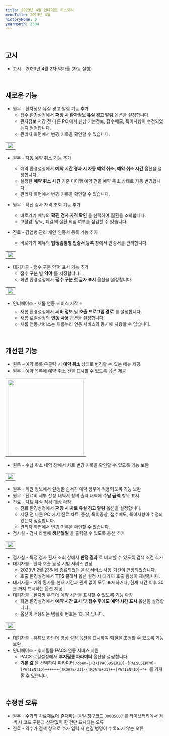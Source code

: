 ```yaml
---
title: 2023년 4월 업데이트 히스토리
menuTitle: 2023년 4월
historyHome: 0
yearMonth: 2304
---
```


<br>

## 고시

- 고시 - 2023년 4월 2차 약가툴 (자동 실행)

<br>

## 새로운 기능

- 원무 - 환자정보 유실 경고 알림 기능 추가
    - 접수 환경설정에서 **저장 시 환자정보 유실 경고 알림** 옵션을 설정합니다.
    - 환자정보 저장 전 다른 PC 에서 신상 기본정보, 접수메모, 특이사항이 수정되었는지 점검합니다.
    - 관리자 화면에서 변경 기록을 확인할 수 있습니다.

<table class="imgBox">
    <td class="imgBox">
        <a href="/images{{page.url}}/1.png" target="_blank">
            <img class="minCenter" src="/images{{page.url}}/1.png">
        </a>
    </td>
</table>

- 원무 - 자동 예약 취소 기능 추가
    - 예약 환경설정에서 **예약 시간 경과 시 자동 예약 취소, 예약 취소 시간** 옵션을 설정합니다.
    - 설정한 **예약 취소 시간** 기준 미이행 예약 건을 예약 취소 상태로 자동 변경합니다.
    - 관리자 화면에서 변경 기록을 확인할 수 있습니다.

- 원무 - 확진 검사 자격 조회 기능 추가
    - 바로가기 메뉴의 **확진 검사 자격 확인** 을 선택하여 질환을 조회합니다.
    - 고혈압, 당뇨, 폐결핵 질환 의심 여부를 점검할 수 있습니다.

- 진료 - 감염병 관리 개인 인증서 등록 기능 추가
    - 바로가기 메뉴의 **법정감염병 인증서 등록** 창에서 인증서를 관리합니다.

<table class="imgBox">
    <td class="imgBox">
        <a href="/images{{page.url}}/2.png" target="_blank">
            <img class="minCenter" src="/images{{page.url}}/2.png">
        </a>
    </td>
</table>

- 대기자콜 - 접수 구분 약어 표시 기능 추가
    - 접수 구분 별 **약어** 를 지정합니다.
    - 화면 환경설정에서 **접수 구분 첫 글자 표시** 옵션을 설정합니다.

<table class="imgBox">
    <td class="imgBox">
        <a href="/images{{page.url}}/3.png" target="_blank">
            <img class="minCenter" src="/images{{page.url}}/3.png">
        </a>
    </td>
</table>

- 인터페이스 - 새롬 연동 서비스 시작 ⭐
    - 새롬 환경설정에서 **서버 정보** 및 **호출 프로그램 경로** 를 설정합니다.
    - 새롬 로컬설정의 **연동 사용** 옵션을 설정합니다.
    - 새롬 연동 서비스는 아름누리 연동 서비스와 동시에 사용할 수 없습니다.

<br>

## 개선된 기능

- 원무 - 예약 목록 우클릭 시 **예약 취소** 상태로 변경할 수 있는 메뉴 제공
- 원무 - 예약 목록에 예약 취소 건을 표시할 수 있도록 옵션 제공

<table class="imgBox">
    <td class="imgBox">
        <a href="/images{{page.url}}/4.png" target="_blank">
            <img class="minCenterSmall" src="/images{{page.url}}/4.png"
            style="width:240px">
        </a>
    </td>
</table>

- 원무 - 수납 취소 내역 창에서 차트 변경 기록을 확인할 수 있도록 기능 보완

<table class="imgBox">
    <td class="imgBox">
        <a href="/images{{page.url}}/5.png" target="_blank">
            <img class="minCenterSmall" src="/images{{page.url}}/5.png">
        </a>
    </td>
</table>

- 원무 - 직원 정보에서 설정한 순서가 예약 장부에 적용되도록 기능 보완
- 원무 - 진료비 세부 산정 내역서 창의 출력 내역에 **수납 금액** 항목 표시
- 진료 - 차트 유실 점검 대상 확장
    - 진료 환경설정에서 **저장 시 차트 유실 경고 알림** 옵션을 설정합니다.
    - 저장 전 다른 PC 에서 진료 차트, 증상, 특이증상, 접수메모, 특이사항이 수정되었는지 점검합니다.
    - 관리자 화면에서 변경 기록을 확인할 수 있습니다.
- 검사실 - 검사 라벨에 **생년월일** 을 출력할 수 있도록 옵션 추가

<table class="imgBox">
    <td class="imgBox">
        <a href="/images{{page.url}}/6.png" target="_blank">
            <img class="minCenter" src="/images{{page.url}}/6.png">
        </a>
    </td>
</table>

- 검사실 - 특정 검사 환자 조회 창에서 **판정 결과** 로 비교할 수 있도록 검색 조건 추가
- 대기자콜 - 환자 호출 음성 시범 서비스 연장
    - 2023년 2월 23일에 종료되었던 음성 서비스 사용 기간이 연장되었습니다.
    - 호출 환경설정에서 **TTS 클래식** 옵션 설정 시 대기자 호출 음성이 재생됩니다.
- 대기자콜 - 예약 환자를 현재 시간과 관계 없이 모두 표시하거나, 현재 시간 이후 30분 까지 표시하는 옵션 제공
- 대기자콜 - 환자명 우측에 예약 시간을 표시할 수 있도록 기능 확장  
    - 화면 환경설정에서 **예약 시간 표시** 및 **접수 후에도 예약 시간 표시** 옵션을 설정합니다.
    - 옵션이 적용되는 템플릿 번호는 13, 14 입니다.

<table class="imgBox">
    <td class="imgBox">
        <a href="/images{{page.url}}/7.png" target="_blank">
            <img class="minCenter" src="/images{{page.url}}/7.png">
        </a>
    </td>
</table>

- 대기자콜 - 유튜브 하단에 영상 설정 옵션을 표시하여 화질을 조정할 수 있도록 기능 보완
- 인터페이스 - 후지필름 PACS 연동 서비스 지원
    - PACS 로컬설정에서 **후지필름 파라미터** 옵션을 설정합니다.
    - **기본 값** 을 선택하여 파라미터 `/open=1+3+{PACSUSERID}+{PACSUSERPW}+{PATIENTID}++++++{TRDATE-31}-{TRDATE+31}++{PATIENTID}+*+`  를 가져올 수 있습니다.

<br>

## 수정된 오류

- 원무 - 수가와 치료재료에 존재하는 동일 청구코드 `D0005007` 를 라이브러리에서 검색 시 코드 구분과 상관없이 한 건만 표시되는 오류
- 진료 - 약수가 검색 창으로 수가 입력 시 연결 병명이 수록되지 않는 오류